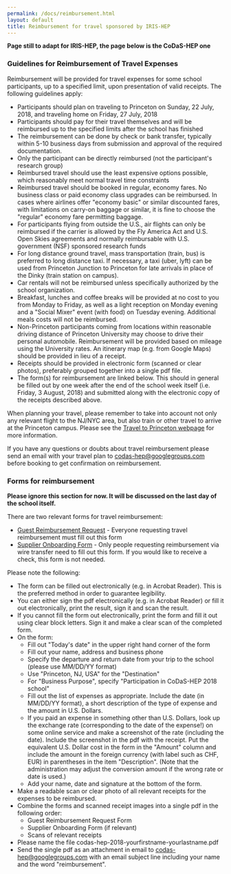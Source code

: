 ```yaml
---
permalink: /docs/reimbursement.html
layout: default
title: Reimbursement for travel sponsored by IRIS-HEP
---
```


  **Page still to adapt for IRIS-HEP, the page below is the CoDaS-HEP one**

### Guidelines for Reimbursement of Travel Expenses

  Reimbursement will be provided for travel expenses for some school participants, up to a specified limit, upon presentation of valid receipts. The following guidelines apply: 

  * Participants should plan on traveling to Princeton on Sunday, 22 July, 2018, and traveling home on Friday, 27 July, 2018
  * Participants should pay for their travel themselves and will be reimbursed up to the specified limits after the school has finished 
  * The reimbursement can be done by check or bank transfer, typically within 5-10 business days from submission and approval of the required documentation.
  * Only the participant can be directly reimbursed (not the participant's research group)
  * Reimbursed travel should use the least expensive options possible, which reasonably meet normal travel time constraints
  * Reimbursed travel should be booked in regular, economy fares. No business class or paid economy class upgrades can be reimbursed. In cases where airlines offer "economy basic" or similar discounted fares, with limitations on carry-on baggage or similar, it is fine to choose the "regular" economy fare permitting baggage.
  * For participants flying from outside the U.S., air flights can only be reimbursed if the carrier is allowed by the Fly America Act and U.S. Open Skies agreements and normally reimbursable with U.S. government (NSF) sponsored research funds
  * For long distance ground travel, mass transportation (train, bus) is preferred to long distance taxi. If necessary, a taxi (uber, lyft) can be used from Princeton Junction to Princeton for late arrivals in place of the Dinky (train station on campus).
  * Car rentals will not be reimbursed unless specifically authorized by the school organization.
  * Breakfast, lunches and coffee breaks will be provided at no cost to you from Monday to Friday, as well as a light reception on Monday evening and a "Social Mixer" event (with food) on Tuesday evening. Additional meals costs will not be reimbursed.
  * Non-Princeton participants coming from locations within reasonable driving distance of Princeton University may choose to drive their personal automobile. Reimbursement will be provided based on mileage using the University rates. An itinerary map (e.g. from Google Maps) should be provided in lieu of a receipt.
  * Receipts should be provided in electronic form (scanned or clear photos), preferably grouped together into a single pdf file. 
  * The form(s) for reimbursement are linked below. This should in general be filled out by one week after the end of the school week itself (i.e. Friday, 3 August, 2018) and submitted along with the electronic copy of the receipts described above.

  When planning your travel, please remember to take into account not only
any relevant flight to the NJ/NYC area, but also train or other travel to 
arrive at the Princeton campus. Please see the [Travel to Princeton webpage](http://codas-hep.org/pages/travel-princeton.html) for more information.

  If you have any questions or doubts about travel reimbursement please send an email with your travel plan to [codas-hep@googlegroups.com](codas-hep@googlegroups.com) before booking to get confirmation on reimbursement.

### Forms for reimbursement 

  **Please ignore this section for now. It will be discussed on the last day of the school itself.** 

There are two relevant forms for travel reimbursement:

  * [Guest Reimbursement Request](/downloads/guest_reimbursement_2018_request.pdf) - Everyone requesting travel reimbursement must fill out this form
  * [Supplier Onboarding Form](/downloads/supplier_mgmt_2018.pdf) - Only people requesting reimbursement via wire transfer need to fill out this form. If you would like to receive a check, this form is not needed.

Please note the following:

  * The form can be filled out electronically (e.g. in Acrobat Reader). This is the preferred method in order to guarantee legibility.
  * You can either sign the pdf electronically (e.g. in Acrobat Reader) or fill it out electronically, print the result, sign it and scan the result.
  * If you cannot fill the form out electronically, print the form and fill it out using clear block letters. Sign it and make a clear scan of the completed form.
  * On the form:
    * Fill out "Today's date" in the upper right hand corner of the form
    * Fill out your name, address and business phone
    * Specify the departure and return date from your trip to the school (please use MM/DD/YY format)
    * Use "Princeton, NJ, USA" for the "Destination"
    * For "Business Purpose", specify "Participation in CoDaS-HEP 2018 school"
    * Fill out the list of expenses as appropriate. Include the date (in MM/DD/YY format), a short description of the type of expense and the amount in U.S. Dollars. 
    * If you paid an expense in something other than U.S. Dollars, look up the exchange rate (corresponding to the date of the expense!) on some online service and make a screenshot of the rate (including the date). Include the screenshot in the pdf with the receipt. Put the equivalent U.S. Dollar cost in the form in the "Amount" column and include the amount in the foreign currency (with label such as CHF, EUR) in parentheses in the item "Description". (Note that the administration may adjust the conversion amount if the wrong rate or date is used.)
    * Add your name, date and signature at the bottom of the form.
  * Make a readable scan or clear photo of all relevant receipts for the expenses to be reimbursed.
  * Combine the forms and scanned receipt images into a single pdf in the following order:
    * Guest Reimbursement Request Form
    * Supplier Onboarding Form (if relevant)
    * Scans of relevant receipts
  * Please name the file codas-hep-2018-yourfirstname-yourlastname.pdf
  * Send the single pdf as an attachment in email to [codas-hep@googlegroups.com](codas-hep@googlegroups.com) with an email subject line including your name and the word "reimbursement".



